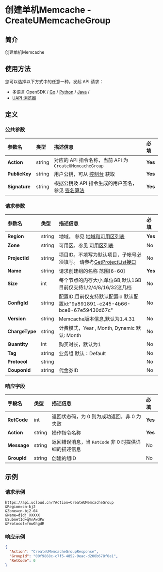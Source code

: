 # 创建单机Memcache - CreateUMemcacheGroup

## 简介

创建单机Memcache






## 使用方法

您可以选择以下方式中的任意一种，发起 API 请求：
- 多语言 OpenSDK / [Go](https://github.com/ucloud/ucloud-sdk-go) / [Python](https://github.com/ucloud/ucloud-sdk-python3) / [Java](https://github.com/ucloud/ucloud-sdk-java) /
- [UAPI 浏览器](https://console.ucloud.cn/uapi/detail?id=CreateUMemcacheGroup)


## 定义

### 公共参数

| 参数名 | 类型 | 描述信息 | 必填 |
|:---|:---|:---|:---|
| **Action**     | string  | 对应的 API 指令名称，当前 API 为 `CreateUMemcacheGroup`                        | **Yes** |
| **PublicKey**  | string  | 用户公钥，可从 [控制台](https://console.ucloud.cn/uapi/apikey) 获取                                             | **Yes** |
| **Signature**  | string  | 根据公钥及 API 指令生成的用户签名，参见 [签名算法](api/summary/signature.md)  | **Yes** |

### 请求参数

| 参数名 | 类型 | 描述信息 | 必填 |
|:---|:---|:---|:---|
| **Region** | string | 地域。 参见 [地域和可用区列表](api/summary/regionlist) |**Yes**|
| **Zone** | string | 可用区。参见 [可用区列表](api/summary/regionlist) |No|
| **ProjectId** | string | 项目ID。不填写为默认项目，子帐号必须填写。 请参考[GetProjectList接口](api/summary/get_project_list) |No|
| **Name** | string | 请求创建组的名称 范围[6-60] |**Yes**|
| **Size** | int | 每个节点的内存大小,单位GB,默认1GB 目前仅支持1/2/4/8/16/32这几档 |No|
| **ConfigId** | string | 配置ID,目前仅支持默认配置id 默认配置id:"9a891891-c245-4b66-bce8-67e59430d67c" |No|
| **Version** | string | Memcache版本信息,默认为1.4.31 |No|
| **ChargeType** | string | 计费模式，Year , Month, Dynamic 默认: Month |No|
| **Quantity** | int | 购买时长，默认为1 |No|
| **Tag** | string | 业务组 默认：Default |No|
| **Protocol** | string |  |No|
| **CouponId** | string | 代金券ID |No|

### 响应字段

| 字段名 | 类型 | 描述信息 | 必填 |
|:---|:---|:---|:---|
| **RetCode** | int | 返回状态码，为 0 则为成功返回，非 0 为失败 |**Yes**|
| **Action** | string | 操作指令名称 |**Yes**|
| **Message** | string | 返回错误消息，当 `RetCode` 非 0 时提供详细的描述信息 |No|
| **GroupId** | string | 创建的组ID |No|




## 示例

### 请求示例
    
```
https://api.ucloud.cn/?Action=CreateUMemcacheGroup
&Region=cn-bj2
&Zone=cn-bj2-04
&Name=djdj_XXXXX
&SubnetId=qVnAwdPw
&Protocol=fmwGhgdR
```

### 响应示例
    
```json
{
  "Action": "CreateUMemcacheGroupResponse",
  "GroupId": "00f9868c-c7f5-4852-9eac-d200b678f0e1",
  "RetCode": 0
}
```





